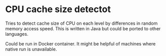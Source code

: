 # CPU cache size detectot
Tries to detect cache size of CPU on each level by differences in random memory access speed.
This is written in Java but could be ported to other languages.


Could be run in Docker container. It might be helpful of machines where native run is unavailable.
